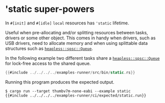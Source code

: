 # 'static super-powers

In `#[init]` and `#[idle]` `local` resources has `'static` lifetime.

Useful when pre-allocating and/or splitting resources between tasks, drivers
or some other object.
This comes in handy when drivers, such as USB drivers, need to allocate memory and
when using splittable data structures such as [`heapless::spsc::Queue`].

In the following example two different tasks share a [`heapless::spsc::Queue`]
for lock-free access to the shared queue.

[`heapless::spsc::Queue`]: https://docs.rs/heapless/0.7.5/heapless/spsc/struct.Queue.html

``` rust
{{#include ../../../../examples-runner/src/bin/static.rs}}
```

Running this program produces the expected output.

``` console
$ cargo run --target thumbv7m-none-eabi --example static
{{#include ../../../../examples-runner/ci/expected/static.run}}
```
